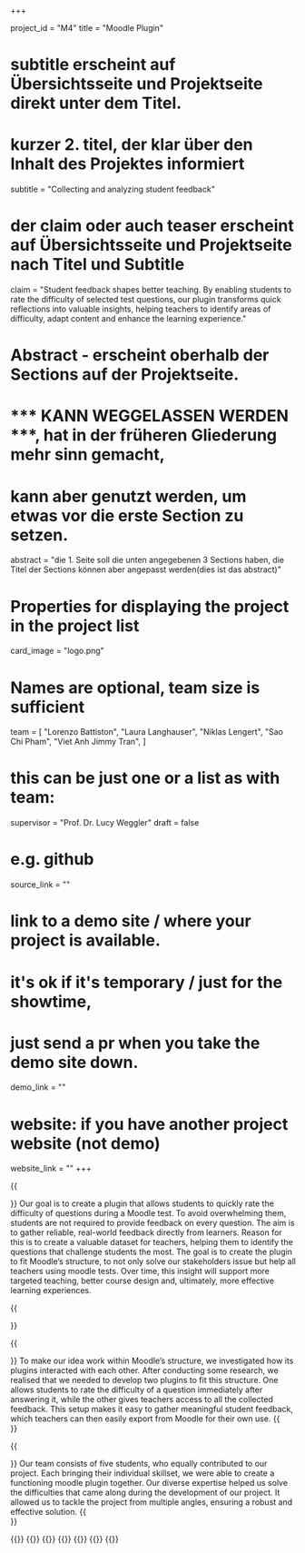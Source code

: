 +++


project_id = "M4"
title = "Moodle Plugin"

# subtitle erscheint auf Übersichtsseite und Projektseite direkt unter dem Titel.
# kurzer 2. titel, der klar über den Inhalt des Projektes informiert
subtitle = "Collecting and analyzing student feedback"

# der claim oder auch teaser erscheint auf Übersichtsseite und Projektseite nach Titel und Subtitle
claim = "Student feedback shapes better teaching. By enabling students to rate the difficulty of selected test questions, our plugin transforms quick reflections into valuable insights, helping teachers to identify areas of difficulty, adapt content and enhance the learning experience."

# Abstract - erscheint oberhalb der Sections auf der Projektseite. 
# *** KANN WEGGELASSEN WERDEN ***, hat in der früheren Gliederung mehr sinn gemacht,
# kann aber genutzt werden, um etwas vor die erste Section zu setzen.
abstract = "die 1. Seite soll die unten angegebenen 3 Sections haben, die Titel der Sections können aber angepasst werden(dies ist das abstract)"

# Properties for displaying the project in the project list
card_image = "logo.png"

# Names are optional, team size is sufficient
team = [
    "Lorenzo Battiston",
    "Laura Langhauser", 
    "Niklas Lengert",
    "Sao Chi Pham",
    "Viet Anh Jimmy Tran",
]
# this can be just one or a list as with team:
supervisor = "Prof. Dr. Lucy Weggler"
draft = false


# e.g. github
source_link = ""
# link to a demo site / where your project is available.
# it's ok if it's temporary / just for the showtime, 
# just send a pr when you take the demo site down.
demo_link = ""
# website: if you have another project website (not demo)
website_link = ""
+++

{{<section title="Our Goal">}}
Our goal is to create a plugin that allows students to quickly rate the difficulty of questions during a Moodle test. To avoid overwhelming them, students are not required to provide feedback on every question. The aim is to gather reliable, real-world feedback directly from learners. Reason for this is to create a valuable dataset for teachers, helping them to identify the questions that challenge students the most. The goal is to create the plugin to fit Moodle’s structure, to not only solve our stakeholders issue but help all teachers using moodle tests. Over time, this insight will support more targeted teaching, better course design and, ultimately, more effective learning experiences.

{{</section>}}


{{<section title="Process and Outcome">}}
To make our idea work within Moodle’s structure, we investigated how its plugins interacted with each other. After conducting some research, we realised that we needed to develop two plugins to fit this structure. One allows students to rate the difficulty of a question immediately after answering it, while the other gives teachers access to all the collected feedback. This setup makes it easy to gather meaningful student feedback, which teachers can then easily export from Moodle for their own use.
{{</section>}} 


{{<section title="Team">}}
Our team consists of five students, who equally contributed to our project. Each bringing their individual skillset, we were able to create a functioning moodle plugin together. 
Our diverse expertise helped us solve the difficulties that came along during the development of our project. It allowed us to tackle the project from multiple angles, ensuring a robust and effective solution.
{{</section>}} 

{{<gallery>}}
{{<team-member image="lorenzo.jpg" name="Lorenzo Battiston">}}
{{<team-member image="laura.jpg" name="Laura Langhauser">}}
{{<team-member image="niklas.jpg" name="Niklas Lengert">}}
{{<team-member image="chi.jpg" name="Sao Chi Pham">}}
{{<team-member image="jimmy.jpg" name="Viet Anh Jimmy Tran">}}
{{</gallery>}}